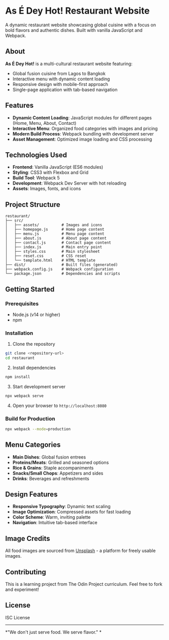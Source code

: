 # As É Dey Hot! Restaurant Website

A dynamic restaurant website showcasing global cuisine with a focus on bold flavors and authentic dishes. Built with vanilla JavaScript and Webpack.

## About

**As É Dey Hot!** is a multi-cultural restaurant website featuring:
- Global fusion cuisine from Lagos to Bangkok
- Interactive menu with dynamic content loading
- Responsive design with mobile-first approach
- Single-page application with tab-based navigation

## Features

- **Dynamic Content Loading**: JavaScript modules for different pages (Home, Menu, About, Contact)
- **Interactive Menu**: Organized food categories with images and pricing
- **Modern Build Process**: Webpack bundling with development server
- **Asset Management**: Optimized image loading and CSS processing

## Technologies Used

- **Frontend**: Vanilla JavaScript (ES6 modules)
- **Styling**: CSS3 with Flexbox and Grid
- **Build Tool**: Webpack 5
- **Development**: Webpack Dev Server with hot reloading
- **Assets**: Images, fonts, and icons

## Project Structure

```
restaurant/
├── src/
│   ├── assets/          # Images and icons
│   ├── homepage.js      # Home page content
│   ├── menu.js          # Menu page content
│   ├── about.js         # About page content
│   ├── contact.js       # Contact page content
│   ├── index.js         # Main entry point
│   ├── styles.css       # Main stylesheet
│   ├── reset.css        # CSS reset
│   └── template.html    # HTML template
├── dist/                # Built files (generated)
├── webpack.config.js    # Webpack configuration
└── package.json         # Dependencies and scripts
```

## Getting Started

### Prerequisites
- Node.js (v14 or higher)
- npm

### Installation

1. Clone the repository
```bash
git clone <repository-url>
cd restaurant
```

2. Install dependencies
```bash
npm install
```

3. Start development server
```bash
npx webpack serve
```

4. Open your browser to `http://localhost:8080`

### Build for Production
```bash
npx webpack --mode=production
```

## Menu Categories

- **Main Dishes**: Global fusion entrees
- **Proteins/Meats**: Grilled and seasoned options
- **Rice & Grains**: Staple accompaniments
- **Snacks/Small Chops**: Appetizers and sides
- **Drinks**: Beverages and refreshments

## Design Features

- **Responsive Typography**: Dynamic text scaling
- **Image Optimization**: Compressed assets for fast loading
- **Color Scheme**: Warm, inviting palette
- **Navigation**: Intuitive tab-based interface

## Image Credits

All food images are sourced from [Unsplash](https://unsplash.com) - a platform for freely usable images.

## Contributing

This is a learning project from The Odin Project curriculum. Feel free to fork and experiment!

##  License

ISC License

---

*"We don't just serve food. We serve flavor." *